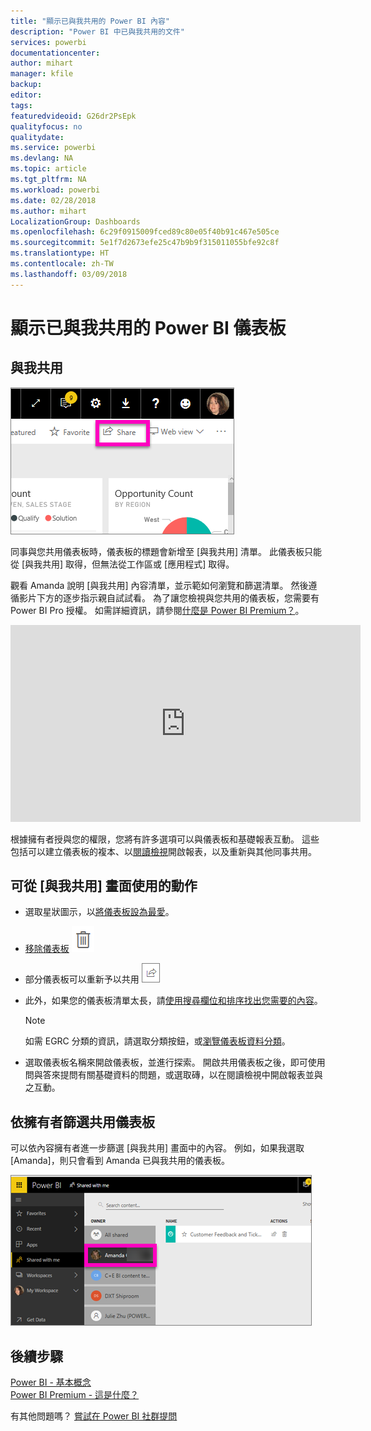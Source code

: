 ```yaml
---
title: "顯示已與我共用的 Power BI 內容"
description: "Power BI 中已與我共用的文件"
services: powerbi
documentationcenter: 
author: mihart
manager: kfile
backup: 
editor: 
tags: 
featuredvideoid: G26dr2PsEpk
qualityfocus: no
qualitydate: 
ms.service: powerbi
ms.devlang: NA
ms.topic: article
ms.tgt_pltfrm: NA
ms.workload: powerbi
ms.date: 02/28/2018
ms.author: mihart
LocalizationGroup: Dashboards
ms.openlocfilehash: 6c29f0915009fced89c80e05f40b91c467e505ce
ms.sourcegitcommit: 5e1f7d2673efe25c47b9b9f315011055bfe92c8f
ms.translationtype: HT
ms.contentlocale: zh-TW
ms.lasthandoff: 03/09/2018
---
```

# <a name="display-the-power-bi-dashboards-that-have-been-shared-with-me"></a>顯示已與我共用的 Power BI 儀表板
## <a name="shared-with-me"></a>與我共用
![共用圖示](media/service-shared-with-me/power-bi-share-dash.png)

同事與您共用儀表板時，儀表板的標題會新增至 [與我共用] 清單。 此儀表板只能從 [與我共用] 取得，但無法從工作區或 [應用程式] 取得。

觀看 Amanda 說明 [與我共用] 內容清單，並示範如何瀏覽和篩選清單。 然後遵循影片下方的逐步指示親自試試看。 為了讓您檢視與您共用的儀表板，您需要有 Power BI Pro 授權。 如需詳細資訊，請參閱[什麼是 Power BI Premium？](service-premium.md)。

<iframe width="560" height="315" src="https://www.youtube.com/embed/G26dr2PsEpk" frameborder="0" allowfullscreen></iframe>

根據擁有者授與您的權限，您將有許多選項可以與儀表板和基礎報表互動。 這些包括可以建立儀表板的複本、以[閱讀檢視](service-reading-view-and-editing-view.md)開啟報表，以及重新與其他同事共用。

## <a name="actions-available-from-the-shared-with-me-screen"></a>可從 [與我共用] 畫面使用的動作
* 選取星狀圖示，以[將儀表板設為最愛](service-dashboard-favorite.md)。
* [移除儀表板](service-delete.md)  ![垃圾桶圖示](media/service-shared-with-me/power-bi-delete-icon.png)
* 部分儀表板可以重新予以共用  ![共用圖示](media/service-shared-with-me/power-bi-share-icon-new.png)
* 此外，如果您的儀表板清單太長，請[使用搜尋欄位和排序找出您需要的內容](service-navigation-search-filter-sort.md)。
  
  > [!NOTE]
  > 如需 EGRC 分類的資訊，請選取分類按鈕，或[瀏覽儀表板資料分類](service-data-classification.md)。
  > 
  > 
* 選取儀表板名稱來開啟儀表板，並進行探索。 開啟共用儀表板之後，即可使用問與答來提問有關基礎資料的問題，或選取磚，以在閱讀檢視中開啟報表並與之互動。

## <a name="filter-shared-dashboards-by-owner"></a>依擁有者篩選共用儀表板
可以依內容擁有者進一步篩選 [與我共用] 畫面中的內容。 例如，如果我選取 [Amanda]，則只會看到 Amanda 已與我共用的儀表板。

![依擁有者篩選的儀表板](media/service-shared-with-me/power-bi-owner.png)

## <a name="next-steps"></a>後續步驟
[Power BI - 基本概念](service-basic-concepts.md)  
[Power BI Premium - 這是什麼？](service-premium.md)  

有其他問題嗎？ [嘗試在 Power BI 社群提問](http://community.powerbi.com/)


